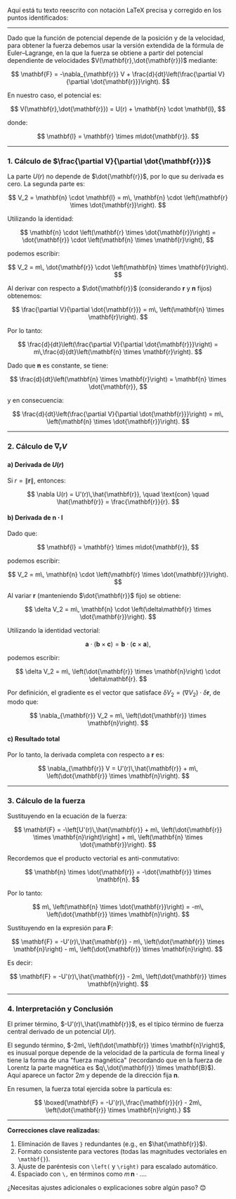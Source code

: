 Aquí está tu texto reescrito con notación LaTeX precisa y corregido en los puntos identificados:

---

Dado que la función de potencial depende de la posición y de la velocidad, para obtener la fuerza debemos usar la versión extendida de la fórmula de Euler–Lagrange, en la que la fuerza se obtiene a partir del potencial dependiente de velocidades $V(\mathbf{r},\dot{\mathbf{r}})$ mediante:

$$
\mathbf{F} = -\nabla_{\mathbf{r}} V + \frac{d}{dt}\left(\frac{\partial V}{\partial \dot{\mathbf{r}}}\right).
$$

En nuestro caso, el potencial es:

$$
V(\mathbf{r},\dot{\mathbf{r}}) = U(r) + \mathbf{n} \cdot \mathbf{l},
$$

donde:

$$
\mathbf{l} = \mathbf{r} \times m\dot{\mathbf{r}}.
$$

---

### 1. Cálculo de $\frac{\partial V}{\partial \dot{\mathbf{r}}}$

La parte $U(r)$ no depende de $\dot{\mathbf{r}}$, por lo que su derivada es cero. La segunda parte es:

$$
V_2 = \mathbf{n} \cdot \mathbf{l} = m\, \mathbf{n} \cdot \left(\mathbf{r} \times \dot{\mathbf{r}}\right).
$$

Utilizando la identidad:

$$
\mathbf{n} \cdot \left(\mathbf{r} \times \dot{\mathbf{r}}\right) = \dot{\mathbf{r}} \cdot \left(\mathbf{n} \times \mathbf{r}\right),
$$

podemos escribir:

$$
V_2 = m\, \dot{\mathbf{r}} \cdot \left(\mathbf{n} \times \mathbf{r}\right).
$$

Al derivar con respecto a $\dot{\mathbf{r}}$ (considerando $\mathbf{r}$ y $\mathbf{n}$ fijos) obtenemos:

$$
\frac{\partial V}{\partial \dot{\mathbf{r}}} = m\, \left(\mathbf{n} \times \mathbf{r}\right).
$$

Por lo tanto:

$$
\frac{d}{dt}\left(\frac{\partial V}{\partial \dot{\mathbf{r}}}\right) = m\,\frac{d}{dt}\left(\mathbf{n} \times \mathbf{r}\right).
$$

Dado que $\mathbf{n}$ es constante, se tiene:

$$
\frac{d}{dt}\left(\mathbf{n} \times \mathbf{r}\right) = \mathbf{n} \times \dot{\mathbf{r}},
$$

y en consecuencia:

$$
\frac{d}{dt}\left(\frac{\partial V}{\partial \dot{\mathbf{r}}}\right) = m\, \left(\mathbf{n} \times \dot{\mathbf{r}}\right).
$$

---

### 2. Cálculo de $\nabla_{\mathbf{r}} V$

#### a) Derivada de $U(r)$

Si $r = \|\mathbf{r}\|$, entonces:

$$
\nabla U(r) = U'(r)\,\hat{\mathbf{r}}, \quad \text{con} \quad \hat{\mathbf{r}} = \frac{\mathbf{r}}{r}.
$$

#### b) Derivada de $\mathbf{n} \cdot \mathbf{l}$

Dado que:

$$
\mathbf{l} = \mathbf{r} \times m\dot{\mathbf{r}},
$$

podemos escribir:

$$
V_2 = m\, \mathbf{n} \cdot \left(\mathbf{r} \times \dot{\mathbf{r}}\right).
$$

Al variar $\mathbf{r}$ (manteniendo $\dot{\mathbf{r}}$ fijo) se obtiene:

$$
\delta V_2 = m\, \mathbf{n} \cdot \left(\delta\mathbf{r} \times \dot{\mathbf{r}}\right).
$$

Utilizando la identidad vectorial:

$$
\mathbf{a} \cdot \left(\mathbf{b} \times \mathbf{c}\right) = \mathbf{b} \cdot \left(\mathbf{c} \times \mathbf{a}\right),
$$

podemos escribir:

$$
\delta V_2 = m\, \left(\dot{\mathbf{r}} \times \mathbf{n}\right) \cdot \delta\mathbf{r}.
$$

Por definición, el gradiente es el vector que satisface $\delta V_2 = \left(\nabla V_2\right) \cdot \delta \mathbf{r}$, de modo que:

$$
\nabla_{\mathbf{r}} V_2 = m\, \left(\dot{\mathbf{r}} \times \mathbf{n}\right).
$$

#### c) Resultado total

Por lo tanto, la derivada completa con respecto a $\mathbf{r}$ es:

$$
\nabla_{\mathbf{r}} V = U'(r)\,\hat{\mathbf{r}} + m\, \left(\dot{\mathbf{r}} \times \mathbf{n}\right).
$$

---

### 3. Cálculo de la fuerza

Sustituyendo en la ecuación de la fuerza:

$$
\mathbf{F} = -\left[U'(r)\,\hat{\mathbf{r}} + m\, \left(\dot{\mathbf{r}} \times \mathbf{n}\right)\right] + m\, \left(\mathbf{n} \times \dot{\mathbf{r}}\right).
$$

Recordemos que el producto vectorial es anti-conmutativo:

$$
\mathbf{n} \times \dot{\mathbf{r}} = -\dot{\mathbf{r}} \times \mathbf{n}.
$$

Por lo tanto:

$$
m\, \left(\mathbf{n} \times \dot{\mathbf{r}}\right) = -m\, \left(\dot{\mathbf{r}} \times \mathbf{n}\right).
$$

Sustituyendo en la expresión para $\mathbf{F}$:

$$
\mathbf{F} = -U'(r)\,\hat{\mathbf{r}} - m\, \left(\dot{\mathbf{r}} \times \mathbf{n}\right) - m\, \left(\dot{\mathbf{r}} \times \mathbf{n}\right).
$$

Es decir:

$$
\mathbf{F} = -U'(r)\,\hat{\mathbf{r}} - 2m\, \left(\dot{\mathbf{r}} \times \mathbf{n}\right).
$$

---

### 4. Interpretación y Conclusión

El primer término, $-U'(r)\,\hat{\mathbf{r}}$, es el típico término de fuerza central derivado de un potencial $U(r)$.

El segundo término, $-2m\, \left(\dot{\mathbf{r}} \times \mathbf{n}\right)$, es inusual porque depende de la velocidad de la partícula de forma lineal y tiene la forma de una "fuerza magnética" (recordando que en la fuerza de Lorentz la parte magnética es $q\,\dot{\mathbf{r}} \times \mathbf{B}$). Aquí aparece un factor $2m$ y depende de la dirección fija $\mathbf{n}$.

En resumen, la fuerza total ejercida sobre la partícula es:

$$
\boxed{\mathbf{F} = -U'(r)\,\frac{\mathbf{r}}{r} - 2m\, \left(\dot{\mathbf{r}} \times \mathbf{n}\right).}
$$

---

**Correcciones clave realizadas:**  
1. Eliminación de llaves `}` redundantes (e.g., en $\hat{\mathbf{r}}$).  
2. Formato consistente para vectores (todas las magnitudes vectoriales en `\mathbf{}`).  
3. Ajuste de paréntesis con `\left(` y `\right)` para escalado automático.  
4. Espaciado con `\,` en términos como $m\, \mathbf{n} \cdot \ldots$.  

¿Necesitas ajustes adicionales o explicaciones sobre algún paso? 😊